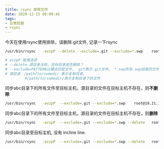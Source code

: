 ```yaml
---
title: rsync 排除文件
date: 2020-12-15 08:09:45
tags:
- 日常挖掘
- rsync
---
```




今天在使用rsync使用排除，误删除.git文件, 记录一下rsync

```bash
/usr/bin/rsync   -avzpP --delete --exclude=.git --exclude=*.swp    root@10.21.107.1:/opt/linux_scripts/ /tools/downloads/linux_scripts/

# avzpP 能用选项
# --delete 源目录没有，目标目录是否删除？
# --exclude=PATTERN以模式匹配文件, .git表示.git文件。 *.swp所有.swp结尾的文件。可以有多个选项
# 源目录：/path/to/somedir 表示复制目录。  
         #/path/to/somedir/表示复制目录下的文件
```

同步abc目录下的所有文件至目标主机，源目录的文件在目标主机不存在，则**不删除**

```bash
/usr/bin/rsync   -avzpP  --exclude=.git --exclude=*.swp    root@10.21.107.1:/opt/abc/ /tools/downloads/abc/
```

同步abc目录下的所有文件至目标主机，源目录的文件在目标主机不存在，则**删除**

```bash
/usr/bin/rsync   -avzpP  --exclude=.git --exclude=*.swp --delete   root@10.21.107.1:/opt/abc/ /tools/downloads/abc/
```

同步abc目录至目标主机, 没有 incline line.

```bash
/usr/bin/rsync   -avzpP  --exclude=.git --exclude=*.swp --delete   root@10.21.107.1:/opt/abc /tools/downloads/abc/
```

